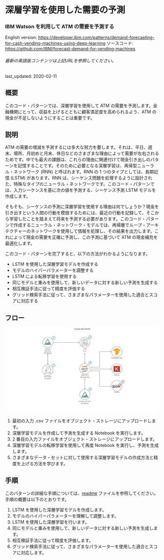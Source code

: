 # 深層学習を使用した需要の予測

### IBM Watson を利用して ATM の需要を予測する

English version: https://developer.ibm.com/patterns/demand-forecasting-for-cash-vending-machines-using-deep-learning
  ソースコード: https://github.com/IBM/forecast-demand-for-vending-machines

###### 最新の英語版コンテンツは上記URLを参照してください。
last_updated: 2020-02-11

 
## 概要

このコード・パターンでは、深層学習を使用して ATM の需要を予測します。金融機関にとって、収益を上げるとともに顧客満足度を高められるよう、ATM の現金が不足しないようにすることは重要です。

## 説明

ATM の需要の増減を予測するには多大な努力を要します。それは、平日、週末、場所、月初めと月末、休日などのさまざまな理由によって需要が左右されるためです。中でも最大の課題は、これらの理由に関連付けて現金引き出しのパターンを記憶することです。そのために必要となる深層学習は、再帰型ニューラル・ネットワーク (RNN) と呼ばれます。RNN の 1 つのタイプとしては、長期記憶 (LSTM) があります。RNN は、シーケンス問題を処理するように設計された、特殊なタイプのニューラル・ネットワークです。このコード・パターンでは、入力シーケンスを基に次の値を予測する、シーケンス予測 LSTM モデルを作成します。

そもそも、シーケンスの予測に深層学習を使用する理由は何でしょうか？現金を引き出すという人間の行動を模倣するためには、最近の行動を記録して、そこから学習したことを踏まえて将来を予測する必要があります。このコード・パターンで作成するニューラル・ネットワーク・モデルでは、再帰層でループ・アーキテクチャーのネットワークを使用して情報を処理し、その結果を出力します。これによって現金の需要を正確に予測し、この予測に基づいて ATM の現金補充を最適化します。

このコード・パターンを完了すると、以下の方法がわかるようになります。

* LSTM を使用した深層学習モデルを作成する
* モデルのハイパーパラメーターを調整する
* LSTM による転移学習を使用する
* 同じモデルと重みを使用して、新しいデータに対する新しい予測を生成する
* 相互検証手法に従って精度を評価する
* グリッド検索手法に従って、さまざまなパラメーターを使用した適合とスコアに対応する

## フロー

![需要を予測する際のフロー図](./images/forecast-demand-vending-machines-flow.png)

1. 最初の入力 .csv ファイルをオブジェクト・ストレージにアップロードします。
1. 深層学習モデルを作成して予測を生成する Notebook を実行します。
1. 2 番目の入力ファイルをオブジェクト・ストレージにアップロードします。
1. 深層学習モデルの転移学習を使用して再度 Notebook を実行し、予測を生成します。
1. さまざまなデータ・セットに対して使用する深層学習モデルの作成方法と精度を上げる方法を学びます。

## 手順

このパターンの詳細な手順については、[readme](https://github.com/IBM/forecast-demand-for-vending-machines/blob/master/README.md) ファイルを参照してください。手順の概要は以下のとおりです。

1. LSTM を使用した深層学習モデルを作成します。
1. モデルのハイパーパラメーターを理解して調整します。
1. LSTM を使用した深層学習を行います。
1. 同じモデルと重みを使用して、新しいデータに対する新しい予測を生成します。
1. 相互検証手法に従って精度を評価します。
1. グリッド検索手法に従って、さまざまなパラメーターを使用した適合とスコアに対応します。

